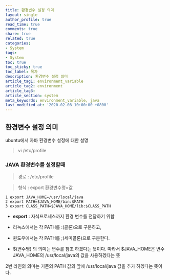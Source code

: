 ```yaml
---
title: 환경변수 설정 의미
layout: single
author_profile: true
read_time: true
comments: true
share: true
related: true
categories:
- System
tags:
- System
toc: true
toc_sticky: true
toc_label: 목차
description: 환경변수 설정 의미
article_tag1: environment_variable
article_tag2: environment
article_tag3: 
article_section: system 
meta_keywords: environment_variable, java
last_modified_at: '2020-02-08 10:00:00 +0800'
---
```


## 환경변수 설정 의미

ubuntu에서 자바 환경변수 설정에 대한 설명

> vi /etc/profile


### JAVA 환경변수를 설정할때

> 경로 : /etc/profile

> 형식 : export 환경변수명=값

```
1 export JAVA_HOME=/usr/local/java
2 export PATH=$JAVA_HOME/bin:$PATH
3 export CLASS_PATH=$JAVA_HOME/lib:$CLASS_PATH
```

- **export** : 자식프로세스까지 환경 변수를 전달하기 위함
- 리눅스에서는 각 PATH를 :(콜론)으로 구분하고,
- 윈도우에서는 각 PATH를 ;(세미콜론)으로 구분한다.

- $(변수명) 의 의미는 변수를 참조 하겠다는 뜻이다.
따라서 $JAVA_HOME은 변수 JAVA_HOME의 /usr/local/java의 값을 사용하겠다는 뜻

2번 라인의 의미는 기존의 PATH 값의 앞에 /usr/local/java 값을 추가 하겠다는 뜻이다.